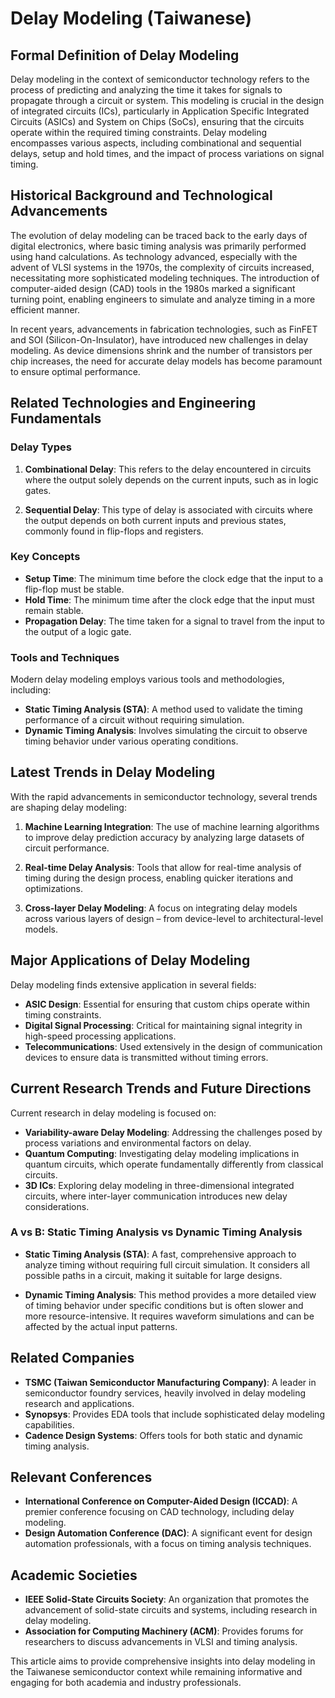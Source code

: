 # Delay Modeling (Taiwanese)

## Formal Definition of Delay Modeling

Delay modeling in the context of semiconductor technology refers to the process of predicting and analyzing the time it takes for signals to propagate through a circuit or system. This modeling is crucial in the design of integrated circuits (ICs), particularly in Application Specific Integrated Circuits (ASICs) and System on Chips (SoCs), ensuring that the circuits operate within the required timing constraints. Delay modeling encompasses various aspects, including combinational and sequential delays, setup and hold times, and the impact of process variations on signal timing.

## Historical Background and Technological Advancements

The evolution of delay modeling can be traced back to the early days of digital electronics, where basic timing analysis was primarily performed using hand calculations. As technology advanced, especially with the advent of VLSI systems in the 1970s, the complexity of circuits increased, necessitating more sophisticated modeling techniques. The introduction of computer-aided design (CAD) tools in the 1980s marked a significant turning point, enabling engineers to simulate and analyze timing in a more efficient manner.

In recent years, advancements in fabrication technologies, such as FinFET and SOI (Silicon-On-Insulator), have introduced new challenges in delay modeling. As device dimensions shrink and the number of transistors per chip increases, the need for accurate delay models has become paramount to ensure optimal performance.

## Related Technologies and Engineering Fundamentals

### Delay Types

1. **Combinational Delay**: This refers to the delay encountered in circuits where the output solely depends on the current inputs, such as in logic gates.
  
2. **Sequential Delay**: This type of delay is associated with circuits where the output depends on both current inputs and previous states, commonly found in flip-flops and registers.

### Key Concepts

- **Setup Time**: The minimum time before the clock edge that the input to a flip-flop must be stable.
- **Hold Time**: The minimum time after the clock edge that the input must remain stable.
- **Propagation Delay**: The time taken for a signal to travel from the input to the output of a logic gate.

### Tools and Techniques

Modern delay modeling employs various tools and methodologies, including:

- **Static Timing Analysis (STA)**: A method used to validate the timing performance of a circuit without requiring simulation.
- **Dynamic Timing Analysis**: Involves simulating the circuit to observe timing behavior under various operating conditions.

## Latest Trends in Delay Modeling

With the rapid advancements in semiconductor technology, several trends are shaping delay modeling:

1. **Machine Learning Integration**: The use of machine learning algorithms to improve delay prediction accuracy by analyzing large datasets of circuit performance.
  
2. **Real-time Delay Analysis**: Tools that allow for real-time analysis of timing during the design process, enabling quicker iterations and optimizations.

3. **Cross-layer Delay Modeling**: A focus on integrating delay models across various layers of design – from device-level to architectural-level models.

## Major Applications of Delay Modeling

Delay modeling finds extensive application in several fields:

- **ASIC Design**: Essential for ensuring that custom chips operate within timing constraints.
- **Digital Signal Processing**: Critical for maintaining signal integrity in high-speed processing applications.
- **Telecommunications**: Used extensively in the design of communication devices to ensure data is transmitted without timing errors.

## Current Research Trends and Future Directions

Current research in delay modeling is focused on:

- **Variability-aware Delay Modeling**: Addressing the challenges posed by process variations and environmental factors on delay.
- **Quantum Computing**: Investigating delay modeling implications in quantum circuits, which operate fundamentally differently from classical circuits.
- **3D ICs**: Exploring delay modeling in three-dimensional integrated circuits, where inter-layer communication introduces new delay considerations.

### A vs B: Static Timing Analysis vs Dynamic Timing Analysis

- **Static Timing Analysis (STA)**: A fast, comprehensive approach to analyze timing without requiring full circuit simulation. It considers all possible paths in a circuit, making it suitable for large designs.
  
- **Dynamic Timing Analysis**: This method provides a more detailed view of timing behavior under specific conditions but is often slower and more resource-intensive. It requires waveform simulations and can be affected by the actual input patterns.

## Related Companies

- **TSMC (Taiwan Semiconductor Manufacturing Company)**: A leader in semiconductor foundry services, heavily involved in delay modeling research and applications.
- **Synopsys**: Provides EDA tools that include sophisticated delay modeling capabilities.
- **Cadence Design Systems**: Offers tools for both static and dynamic timing analysis.

## Relevant Conferences

- **International Conference on Computer-Aided Design (ICCAD)**: A premier conference focusing on CAD technology, including delay modeling.
- **Design Automation Conference (DAC)**: A significant event for design automation professionals, with a focus on timing analysis techniques.

## Academic Societies

- **IEEE Solid-State Circuits Society**: An organization that promotes the advancement of solid-state circuits and systems, including research in delay modeling.
- **Association for Computing Machinery (ACM)**: Provides forums for researchers to discuss advancements in VLSI and timing analysis.

This article aims to provide comprehensive insights into delay modeling in the Taiwanese semiconductor context while remaining informative and engaging for both academia and industry professionals.